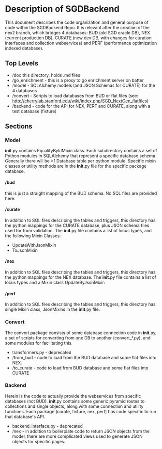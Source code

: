 # Description of SGDBackend

This document describes the code organization and general purpose of code within the SGDBackend Repo.  It is relevant after the creation of the nex2 branch, which bridges 4 databases:  BUD (old SGD oracle DB), NEX (current production DB), CURATE (new dev DB, with changes for curation interfaces and collection webservices) and PERF (performance optimization indexed database).

## Top Levels
* /doc this directory, holds .md files
* /go_enrichment - this is a proxy to go enrichment server on batter
* /model - SQLAlchemy models (and JSON Schemas for CURATE) for the 4 databases
* /convert - Scripts to load databases from BUD or flat files (see: http://cherrylab.stanford.edu/wiki/index.php/SGD_NextGen_flatfiles)
* /backend - code for the API for NEX, PERF and CURATE, along with a test database (fixture)

## Sections

### Model

__init__.py contains EqualityByIdMixin class.  Each subdirectory contains a set of Python modules in SQLAlchemy that represent a specific database schema.  Generally there will be >1 Database table per python module.  Specific mixin classes or utility methods are in the __init__.py file for the specific package database.

#### /bud

this is just a straight mapping of the BUD schema.  No SQL files are provided here.

#### /curate

In addition to SQL files describing the tables and triggers, this directory has the python mappings for the CURATE database, plus JSON schema files used for form validation.  The __init__.py file contains a list of locus types, and the following Mixin Classes:
* UpdateWithJsonMixin
* ToJsonMixin

#### /nex
In addition to SQL files describing the tables and triggers, this directory has the python mappings for the NEX database.  The __init__.py file contains a list of locus types and a Mixin class UpdateByJsonMixin

#### /perf
In addition to SQL files describing the tables and triggers, this directory has single Mixin class, JsonMixins in the __init__.py file.

### Convert

The convert package consists of some database connection code in __init__.py, a set of scripts for converting from one DB to another (convert_*.py), and some modules for facilitating this.
* transformers.py - deprecated
* /from_bud - code to load from the BUD database and some flat files into NEX.
* /to_curate - code to load from BUD database and some flat files into CURATE

### Backend

Herein is the code to actually provide the webservices from specific databases (not BUD).   __init__.py contains some generic pyramid routes to collections and single objects, along with some connection and utility functions.   Each package (curate, fixture, nex, perf) has code specific to run that database's API.

* backend_interface.py - deprecated
* /nex - in addition to boilerplate code to return JSON objects from the model, there are more complicated views used to generate JSON objects for specific pages.



